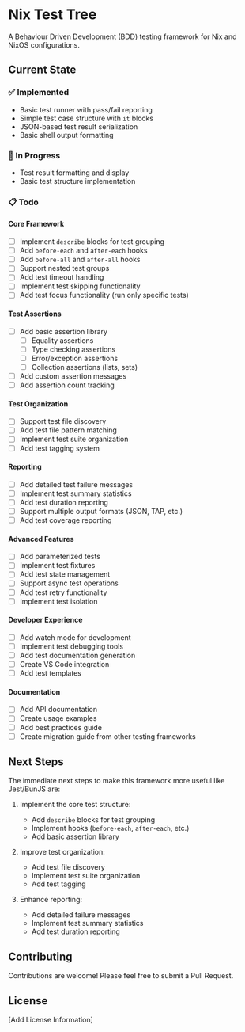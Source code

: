 # Nix Test Tree

A Behaviour Driven Development (BDD) testing framework for Nix and NixOS configurations.

## Current State

### ✅ Implemented
- Basic test runner with pass/fail reporting
- Simple test case structure with `it` blocks
- JSON-based test result serialization
- Basic shell output formatting

### 🚧 In Progress
- Test result formatting and display
- Basic test structure implementation

### 📋 Todo

#### Core Framework
- [ ] Implement `describe` blocks for test grouping
- [ ] Add `before-each` and `after-each` hooks
- [ ] Add `before-all` and `after-all` hooks
- [ ] Support nested test groups
- [ ] Add test timeout handling
- [ ] Implement test skipping functionality
- [ ] Add test focus functionality (run only specific tests)

#### Test Assertions
- [ ] Add basic assertion library
  - [ ] Equality assertions
  - [ ] Type checking assertions
  - [ ] Error/exception assertions
  - [ ] Collection assertions (lists, sets)
- [ ] Add custom assertion messages
- [ ] Add assertion count tracking

#### Test Organization
- [ ] Support test file discovery
- [ ] Add test file pattern matching
- [ ] Implement test suite organization
- [ ] Add test tagging system

#### Reporting
- [ ] Add detailed test failure messages
- [ ] Implement test summary statistics
- [ ] Add test duration reporting
- [ ] Support multiple output formats (JSON, TAP, etc.)
- [ ] Add test coverage reporting

#### Advanced Features
- [ ] Add parameterized tests
- [ ] Implement test fixtures
- [ ] Add test state management
- [ ] Support async test operations
- [ ] Add test retry functionality
- [ ] Implement test isolation

#### Developer Experience
- [ ] Add watch mode for development
- [ ] Implement test debugging tools
- [ ] Add test documentation generation
- [ ] Create VS Code integration
- [ ] Add test templates

#### Documentation
- [ ] Add API documentation
- [ ] Create usage examples
- [ ] Add best practices guide
- [ ] Create migration guide from other testing frameworks

## Next Steps

The immediate next steps to make this framework more useful like Jest/BunJS are:

1. Implement the core test structure:
   - Add `describe` blocks for test grouping
   - Implement hooks (`before-each`, `after-each`, etc.)
   - Add basic assertion library

2. Improve test organization:
   - Add test file discovery
   - Implement test suite organization
   - Add test tagging

3. Enhance reporting:
   - Add detailed failure messages
   - Implement test summary statistics
   - Add test duration reporting

## Contributing

Contributions are welcome! Please feel free to submit a Pull Request.

## License

[Add License Information]
